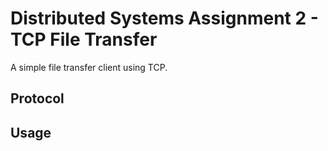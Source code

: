 # Distributed Systems Assignment 2 - TCP File Transfer
A simple file transfer client using TCP.

## Protocol

## Usage
